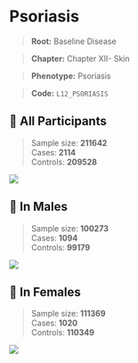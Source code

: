 # Psoriasis

> **Root:** Baseline Disease  

> **Chapter:** Chapter XII- Skin  

> **Phenotype:** Psoriasis  

> **Code:** `L12_PSORIASIS`

## 🧪 All Participants  
> Sample size: **211642**  
> Cases: **2114**  
> Controls: **209528**
<img src="/Disease/Figures/ALL/Incidence/L12_PSORIASIS.png"/>
<CsvTable src="/Disease_Data/ALL/Incidence/COX_L12_PSORIASIS.csv" label="🔍 View full results" />

## 👨 In Males  
> Sample size: **100273**  
> Cases: **1094**  
> Controls: **99179**
<img src="/Disease/Figures/Male/Incidence/L12_PSORIASIS.png"/>
<CsvTable src="/Disease_Data/Male/Incidence/COX_L12_PSORIASIS.csv" label="🔍 View full results" />

## 👩 In Females  
> Sample size: **111369**  
> Cases: **1020**  
> Controls: **110349**
<img src="/Disease/Figures/Female/Incidence/L12_PSORIASIS.png"/>
<CsvTable src="/Disease_Data/Female/Incidence/COX_L12_PSORIASIS.csv" label="🔍 View full results" />
